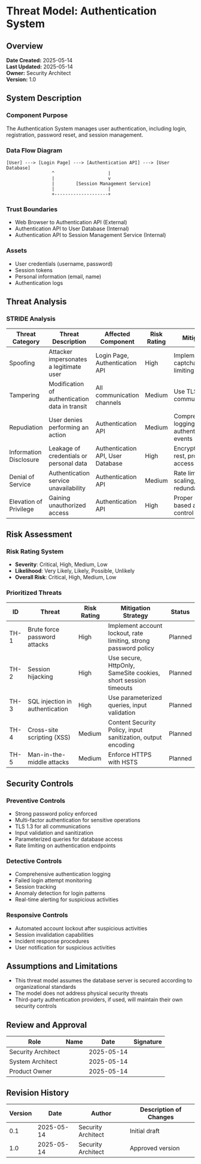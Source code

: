 # Threat Model: Authentication System

## Overview

**Date Created:** 2025-05-14  
**Last Updated:** 2025-05-14  
**Owner:** Security Architect  
**Version:** 1.0

## System Description

### Component Purpose
The Authentication System manages user authentication, including login, registration, password reset, and session management.

### Data Flow Diagram
```
[User] ---> [Login Page] ---> [Authentication API] ---> [User Database]
                 ^                    |
                 |                    v
                 |        [Session Management Service]
                 |                    |
                 +--------------------+
```

### Trust Boundaries
- Web Browser to Authentication API (External)
- Authentication API to User Database (Internal)
- Authentication API to Session Management Service (Internal)

### Assets
- User credentials (username, password)
- Session tokens
- Personal information (email, name)
- Authentication logs

## Threat Analysis

### STRIDE Analysis

| Threat Category | Threat Description | Affected Component | Risk Rating | Mitigation |
|-----------------|-------------------|-------------------|-------------|------------|
| Spoofing | Attacker impersonates a legitimate user | Login Page, Authentication API | High | Implement MFA, captcha, rate limiting |
| Tampering | Modification of authentication data in transit | All communication channels | Medium | Use TLS for all communications |
| Repudiation | User denies performing an action | Authentication API | Medium | Comprehensive logging of all authentication events |
| Information Disclosure | Leakage of credentials or personal data | Authentication API, User Database | High | Encryption at rest, proper access controls |
| Denial of Service | Authentication service unavailability | Authentication API | Medium | Rate limiting, scaling, redundancy |
| Elevation of Privilege | Gaining unauthorized access | Authentication API | High | Proper role-based access control |

## Risk Assessment

### Risk Rating System
- **Severity**: Critical, High, Medium, Low
- **Likelihood**: Very Likely, Likely, Possible, Unlikely
- **Overall Risk**: Critical, High, Medium, Low

### Prioritized Threats

| ID | Threat | Risk Rating | Mitigation Strategy | Status |
|----|--------|-------------|---------------------|--------|
| TH-1 | Brute force password attacks | High | Implement account lockout, rate limiting, strong password policy | Planned |
| TH-2 | Session hijacking | High | Use secure, HttpOnly, SameSite cookies, short session timeouts | Planned |
| TH-3 | SQL injection in authentication | High | Use parameterized queries, input validation | Planned |
| TH-4 | Cross-site scripting (XSS) | Medium | Content Security Policy, input sanitization, output encoding | Planned |
| TH-5 | Man-in-the-middle attacks | Medium | Enforce HTTPS with HSTS | Planned |

## Security Controls

### Preventive Controls
- Strong password policy enforced
- Multi-factor authentication for sensitive operations
- TLS 1.3 for all communications
- Input validation and sanitization
- Parameterized queries for database access
- Rate limiting on authentication endpoints

### Detective Controls
- Comprehensive authentication logging
- Failed login attempt monitoring
- Session tracking
- Anomaly detection for login patterns
- Real-time alerting for suspicious activities

### Responsive Controls
- Automated account lockout after suspicious activities
- Session invalidation capabilities
- Incident response procedures
- User notification for suspicious activities

## Assumptions and Limitations

- This threat model assumes the database server is secured according to organizational standards
- The model does not address physical security threats
- Third-party authentication providers, if used, will maintain their own security controls

## Review and Approval

| Role | Name | Date | Signature |
|------|------|------|-----------|
| Security Architect | | 2025-05-14 | |
| System Architect | | 2025-05-14 | |
| Product Owner | | 2025-05-14 | |

## Revision History

| Version | Date | Author | Description of Changes |
|---------|------|--------|------------------------|
| 0.1 | 2025-05-14 | Security Architect | Initial draft |
| 1.0 | 2025-05-14 | Security Architect | Approved version |
